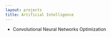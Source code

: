 ```yaml
---
layout: projects
title: Artificial Intelligence
---
```


  - Convolutional Neural Networks Optimization
